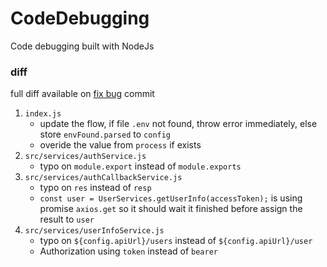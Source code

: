 # CodeDebugging

Code debugging built with NodeJs

### diff
full diff available on [fix bug](https://github.com/sahyung/refactor-id-test-3/commit/13a004f9025afbad543cf09215721bff96ddca66?branch=13a004f9025afbad543cf09215721bff96ddca66&diff=split) commit
1. `index.js`
    - update the flow, if file `.env` not found, throw error immediately, else store `envFound.parsed` to `config`
    - overide the value from `process` if exists
2. `src/services/authService.js`
    - typo on `module.export` instead of `module.exports`
3. `src/services/authCallbackService.js`
    - typo on `res` instead of `resp`
    - `const user = UserServices.getUserInfo(accessToken);` is using promise `axios.get` so it should wait it finished before assign the result to `user`
4. `src/services/userInfoService.js`
    - typo on `${config.apiUrl}/users` instead of `${config.apiUrl}/user`
    - Authorization using `token` instead of `bearer`
